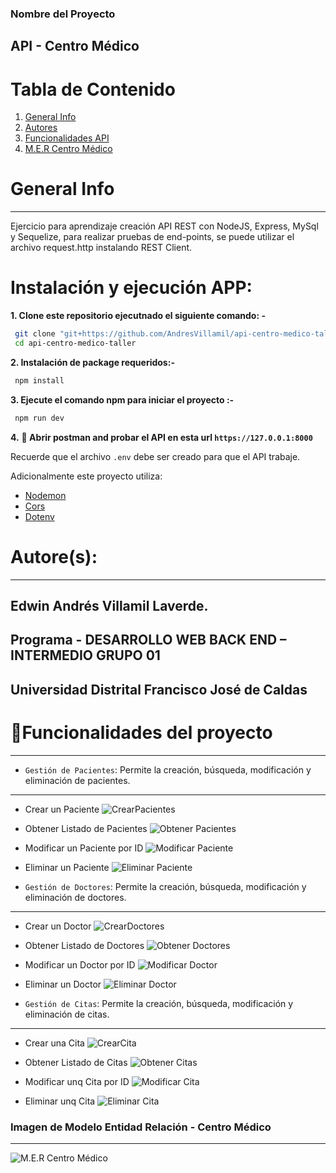### Nombre del Proyecto
##  API - Centro Médico 

# Tabla de Contenido
1. [General Info](#general-info)
2. [Autores](#autores)
3. [Funcionalidades API](#funcionalidades)
4. [M.E.R Centro Médico](#MER)


# General Info
***
Ejercicio para aprendizaje creación API REST con NodeJS, Express, MySql y Sequelize, para realizar pruebas de end-points, se puede utilizar el archivo request.http instalando REST Client. 

# Instalación y ejecución APP:

**1. Clone este repositorio ejecutnado el siguiente comando: -**

```bash
 git clone "git+https://github.com/AndresVillamil/api-centro-medico-taller.git"
 cd api-centro-medico-taller
```

**2. Instalación de package requeridos:-**

```bash
 npm install
```

**3. Ejecute el comando npm para iniciar el proyecto :-**

```bash
 npm run dev
```

**4.** **🎉 Abrir postman and probar el API en esta url `https://127.0.0.1:8000`**

Recuerde que el archivo `.env` debe ser creado para que el API trabaje.

Adicionalmente este proyecto utiliza:

- [Nodemon](https://nodemon.io)
- [Cors](https://www.npmjs.com/package/cors)
- [Dotenv](https://www.npmjs.com/package/dotenv)


# Autore(s):
***
## Edwin Andrés Villamil Laverde. 
## Programa - DESARROLLO WEB BACK END – INTERMEDIO GRUPO 01
## Universidad Distrital Francisco José de Caldas

# :hammer:Funcionalidades del proyecto
***
- `Gestión de Pacientes`: Permite la creación, búsqueda, modificación y eliminación de pacientes.
***
-  Crear un Paciente
![CrearPacientes](./Pruebas%20API/Pacientes/CrearPacientes(POST).png)

-  Obtener Listado de Pacientes
![Obtener Pacientes](./Pruebas%20API/Pacientes/ObtenerPacientes(GET).png)

-  Modificar un Paciente por ID
![Modificar Paciente](./Pruebas%20API/Pacientes/Modificar%20y%20Consultar%20un%20paciente%20por%20ID.png)

-  Eliminar un Paciente
![Eliminar Paciente](./Pruebas%20API/Pacientes/Eliminar%20un%20Paciente.png)

- `Gestión de Doctores`: Permite la creación, búsqueda, modificación y eliminación de doctores.
***
-  Crear un Doctor
![CrearDoctores](./Pruebas%20API/Doctores/CrearDoctores(POST).png)

-  Obtener Listado de Doctores
![Obtener Doctores](./Pruebas%20API/Doctores/ObtenerDoctores(GET).png)

-  Modificar un Doctor por ID
![Modificar Doctor](./Pruebas%20API/Doctores/Modificar%20y%20Consultar%20un%20doctor%20por%20ID.png)

-  Eliminar un Doctor
![Eliminar Doctor](./Pruebas%20API/Doctores/Eliminar%20un%20doctor.png)



- `Gestión de Citas`: Permite la creación, búsqueda, modificación y eliminación de citas.
***
-  Crear una Cita
![CrearCita](./Pruebas%20API/Citas/CrearCitas(POST).png)

-  Obtener Listado de Citas
![Obtener Citas](./Pruebas%20API/Citas/ObtenerCitas(GET).png)

-  Modificar unq Cita por ID
![Modificar Cita](./Pruebas%20API/Citas/Modificar%20y%20Consultar%20una%20cita%20por%20ID.png)

-  Eliminar unq Cita
![Eliminar Cita](./Pruebas%20API/Citas/Eliminar%20una%20cita.png)


### Imagen de Modelo Entidad Relación - Centro Médico
***
![M.E.R Centro Médico](/ModeloEntidadRelacion-Proyecto.png)
